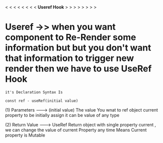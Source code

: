 <   <  <   <   <   <   <   <  **Useref Hook**  >   >   >   >   >   >   >   >


# Useref ->> when you want component to Re-Render some information but but you don't want that information to trigger new render then we have to use UseRef Hook

    it's Declaration Syntax Is

    const ref - useRef(initial value)

(1) Parameters ---> (initial value) The value You wnat to ref object current property to be initially assign it can be value of any type

(2)  Return Value  ---> UseRef Return object with single property current , we can change the value of current Property any time Means Current property is Mutable


<!-- 

**Diffrance Between useref And UseState**

--------------------------------------------|-------------------------------------------------------
                useRef                      |                useState
--------------------------------------------|-------------------------------------------------------
1 ) useref retrun the single value that is  | 1) useState return Array With two value 
    ref of given value                      |
                                            
2) useref does not trigger Re-Render when   | 2) useState Trigger Re-Render When You Change it's Value
    you change its value                    |
    
3) useRef contain mutable value means we    | 3) UseSate containn unmutable value menns we can not directly
    can modify the value present in Useref  |     modify the value we have to call functionwith the new to modify -->